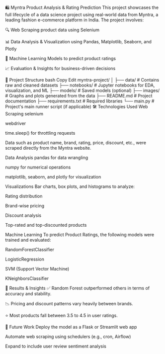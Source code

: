 🛍️ Myntra Product Analysis & Rating Prediction
This project showcases the full lifecycle of a data science project using real-world data from Myntra, a leading fashion e-commerce platform in India. The project involves:

🔍 Web Scraping product data using Selenium

📊 Data Analysis & Visualization using Pandas, Matplotlib, Seaborn, and Plotly

🤖 Machine Learning Models to predict product ratings

📈 Evaluation & Insights for business-driven decisions

📁 Project Structure
bash
Copy
Edit
myntra-project/
│
├── data/                   # Contains raw and cleaned datasets
├── notebooks/              # Jupyter notebooks for EDA, visualization, and ML
├── models/                 # Saved models (optional)
├── images/                 # Graphs and plots generated from the data
├── README.md               # Project documentation
├── requirements.txt        # Required libraries
└── main.py                 # Project's main runner script (if applicable)
🛠️ Technologies Used
Web Scraping
selenium

webdriver

time.sleep() for throttling requests

Data such as product name, brand, rating, price, discount, etc., were scraped directly from the Myntra website.

Data Analysis
pandas for data wrangling

numpy for numerical operations

matplotlib, seaborn, and plotly for visualization

Visualizations
Bar charts, box plots, and histograms to analyze:

Rating distribution

Brand-wise pricing

Discount analysis

Top-rated and top-discounted products

Machine Learning
To predict Product Ratings, the following models were trained and evaluated:

RandomForestClassifier

LogisticRegression

SVM (Support Vector Machine)

KNeighborsClassifier

🚀 Results & Insights
✅ Random Forest outperformed others in terms of accuracy and stability.

📉 Pricing and discount patterns vary heavily between brands.

⭐ Most products fall between 3.5 to 4.5 in user ratings.

📌 Future Work
Deploy the model as a Flask or Streamlit web app

Automate web scraping using schedulers (e.g., cron, Airflow)

Expand to include user review sentiment analysis


